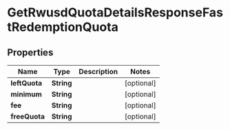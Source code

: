 

# GetRwusdQuotaDetailsResponseFastRedemptionQuota


## Properties

| Name | Type | Description | Notes |
|------------ | ------------- | ------------- | -------------|
|**leftQuota** | **String** |  |  [optional] |
|**minimum** | **String** |  |  [optional] |
|**fee** | **String** |  |  [optional] |
|**freeQuota** | **String** |  |  [optional] |




